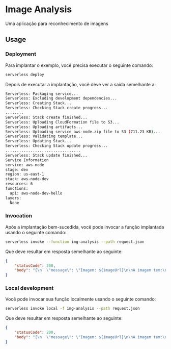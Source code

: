 <!--
title: 'Image Analysis'
description: 'Uma aplicação para reconhecimento de imagens'
layout: Doc
framework: v2
platform: AWS
language: nodeJS
priority: 1
authorLink: 'https://github.com/rafaelportomoura'
authorName: 'Rafael Moura'
-->

# Image Analysis

Uma aplicação para reconhecimento de imagens

## Usage

### Deployment

Para implantar o exemplo, você precisa executar o seguinte comando:

```bash
serverless deploy
```

Depois de executar a implantação, você deve ver a saída semelhante a:

```bash
Serverless: Packaging service...
Serverless: Excluding development dependencies...
Serverless: Creating Stack...
Serverless: Checking Stack create progress...
........
Serverless: Stack create finished...
Serverless: Uploading CloudFormation file to S3...
Serverless: Uploading artifacts...
Serverless: Uploading service aws-node.zip file to S3 (711.23 KB)...
Serverless: Validating template...
Serverless: Updating Stack...
Serverless: Checking Stack update progress...
.................................
Serverless: Stack update finished...
Service Information
service: aws-node
stage: dev
region: us-east-1
stack: aws-node-dev
resources: 6
functions:
  api: aws-node-dev-hello
layers:
  None
```

### Invocation

Após a implantação bem-sucedida, você pode invocar a função implantada usando o seguinte comando:

```bash
serverless invoke --function img-analysis --path request.json
```

Que deve resultar em resposta semelhante ao seguinte:

```json
{
    "statusCode": 200,
    "body": "{\n  \"message\": \"Imagem: ${imageUrl}\n\nA imagem tem:\n${text}\",\n  \"input\": {}\n}"
}
```

### Local development

Você pode invocar sua função localmente usando o seguinte comando:

```bash
serverless invoke local -f img-analysis --path request.json
```

Que deve resultar em resposta semelhante ao seguinte:

```json
{
    "statusCode": 200,
    "body": "{\n  \"message\": \"Imagem: ${imageUrl}\n\nA imagem tem:\n${text}\",\n  \"input\": {}\n}"
}
```
